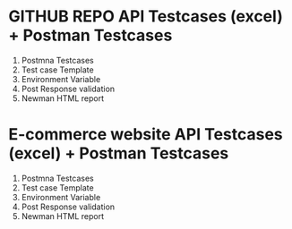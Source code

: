 <h1>GITHUB REPO API Testcases (excel) + Postman Testcases</h1>

1. Postmna Testcases
2. Test case Template
3. Environment Variable
4. Post Response validation
5. Newman HTML report

<h1>E-commerce website API Testcases (excel) + Postman Testcases</h1>

1. Postmna Testcases
2. Test case Template
3. Environment Variable
4. Post Response validation
5. Newman HTML report
